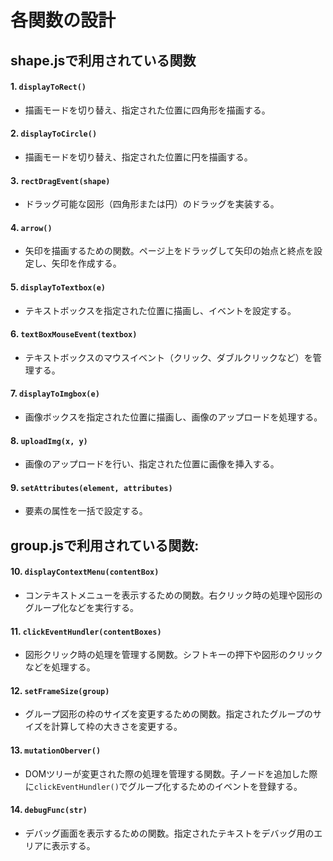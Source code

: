 # 各関数の設計
## shape.jsで利用されている関数

#### 1. `displayToRect()`
- 描画モードを切り替え、指定された位置に四角形を描画する。

#### 2. `displayToCircle()`
- 描画モードを切り替え、指定された位置に円を描画する。

#### 3. `rectDragEvent(shape)`
- ドラッグ可能な図形（四角形または円）のドラッグを実装する。

#### 4. `arrow()`
- 矢印を描画するための関数。ページ上をドラッグして矢印の始点と終点を設定し、矢印を作成する。

#### 5. `displayToTextbox(e)`
- テキストボックスを指定された位置に描画し、イベントを設定する。

#### 6. `textBoxMouseEvent(textbox)`
- テキストボックスのマウスイベント（クリック、ダブルクリックなど）を管理する。

#### 7. `displayToImgbox(e)`
- 画像ボックスを指定された位置に描画し、画像のアップロードを処理する。

#### 8. `uploadImg(x, y)`
- 画像のアップロードを行い、指定された位置に画像を挿入する。

#### 9. `setAttributes(element, attributes)`
- 要素の属性を一括で設定する。


## group.jsで利用されている関数:
#### 10. `displayContextMenu(contentBox)`
- コンテキストメニューを表示するための関数。右クリック時の処理や図形のグループ化などを実行する。
  
#### 11. `clickEventHundler(contentBoxes)`
- 図形クリック時の処理を管理する関数。シフトキーの押下や図形のクリックなどを処理する。
  
#### 12. `setFrameSize(group)`
- グループ図形の枠のサイズを変更するための関数。指定されたグループのサイズを計算して枠の大きさを変更する。
  
#### 13. `mutationOberver()`
- DOMツリーが変更された際の処理を管理する関数。子ノードを追加した際に`clickEventHundler()`でグループ化するためのイベントを登録する。
  
#### 14. `debugFunc(str)`
- デバッグ画面を表示するための関数。指定されたテキストをデバッグ用のエリアに表示する。
